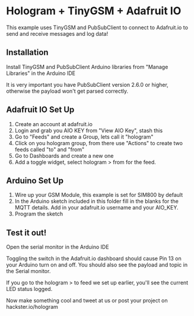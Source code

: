# Hologram + TinyGSM + Adafruit IO
This example uses TinyGSM and PubSubClient to connect to Adafruit.io to send and receive messages and log data!

## Installation

Install TinyGSM and PubSubClient Arduino libraries from "Manage Libraries" in the Arduino IDE

It is very important you have PubSubClient version 2.6.0 or higher, otherwise the payload won't get parsed correctly.

## Adafruit IO Set Up

1. Create an account at adafruit.io
1. Login and grab you AIO KEY from "View AIO Key", stash this
1. Go to "Feeds" and create a Group, lets call it "hologram"
1. Click on you hologram group, from there use "Actions" to create two feeds called "to" and "from"
1. Go to Dashboards and create a new one
1. Add a toggle widget, select hologram > from for the feed.

## Arduino Set Up

1. Wire up your GSM Module, this example is set for SIM800 by default
1. In the Arduino sketch included in this folder fill in the blanks for the MQTT details. Add in your adafruit.io username and your AIO_KEY.
1. Program the sketch

## Test it out!

Open the serial monitor in the Arduino IDE

Toggling the switch in the Adafruit.io dashboard should cause Pin 13 on your Arduino turn on and off. You should also see the payload and topic in the Serial monitor.

If you go to the hologram > to feed we set up earlier, you'll see the current LED status logged.

Now make something cool and tweet at us or post your project on hackster.io/hologram
